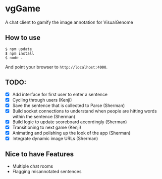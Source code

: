 
# vgGame

A chat client to gamify the image annotation for VisualGenome

## How to use

```
$ npm update
$ npm install
$ node .
```

And point your browser to `http://localhost:4000`.

## TODO:

- [x] Add interface for first user to enter a sentence
- [x] Cycling through users (Kenji)
- [x] Save the sentence that is collected to Parse (Sherman)
- [x] Build socket connections to understand when people are hitting words within the sentence (Sherman)
- [x] Build logic to update scoreboard accordingly (Sherman)
- [x] Transitioning to next game (Kenji)
- [x] Animating and polishing up the look of the app (Sherman)
- [x] Integrate dynamic image URLs (Sherman)

## Nice to have Features

- Multiple chat rooms
- Flagging misannotated sentences
